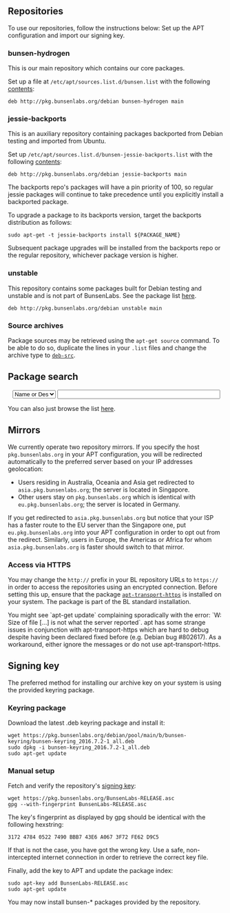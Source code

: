 [SigningKey]: <https://pkg.bunsenlabs.org/BunsenLabs-RELEASE.asc>
[AptSources]: <https://pkg.bunsenlabs.org/templates/etc/apt/sources.list.d/bunsen.list>
[AptSourcesBp]: <https://pkg.bunsenlabs.org/templates/etc/apt/sources.list.d/bunsen-jessie-backports.list>
[DebianTree]: <https://pkg.bunsenlabs.org/debian/>

## Repositories

To use our repositories, follow the instructions below: Set up the APT
configuration and import our signing key.

### bunsen-hydrogen

This is our main repository which contains our core packages.

Set up a file at `/etc/apt/sources.list.d/bunsen.list` with the
following [contents][AptSources]:

~~~
deb http://pkg.bunsenlabs.org/debian bunsen-hydrogen main
~~~

### jessie-backports

This is an auxiliary repository containing packages backported from
Debian testing and imported from Ubuntu.

Set up `/etc/apt/sources.list.d/bunsen-jessie-backports.list` with the
following [contents][AptSourcesBp]:

~~~
deb http://pkg.bunsenlabs.org/debian jessie-backports main
~~~

The backports repo's packages will have a pin priority of 100, so
regular jessie packages will continue to take precedence until you
explicitly install a backported package.

To upgrade a package to its backports version, target the backports
distribution as follows:

~~~ { .bash }
sudo apt-get -t jessie-backports install ${PACKAGE_NAME}
~~~

Subsequent package upgrades will be installed from the backports repo or
the regular repository, whichever package version is
higher.

### unstable

This repository contains some packages built for Debian testing and
unstable and is not part of BunsenLabs. See the package list
[here](https://pkg.bunsenlabs.org/repoidx.html#unstable).

~~~
deb http://pkg.bunsenlabs.org/debian unstable main
~~~

### Source archives

Package sources may be retrieved using the `apt-get source` command. To
be able to do so, duplicate the lines in your `.list` files and
change the archive type to [`deb-src`](https://wiki.debian.org/SourcesList#Archive_type).

## Package search

<form action="/repoidx.html" method="get" style="text-align:center">
<select id="filter-key" title="Select the package property to filter by" name="k" style="width:20%;display:inline;">
<option value="any">Any metadata field</option>
<option value="depends">Depends</option>
<option value="maintainer">Maintainer</option>
<option value="name-description" selected="selected">Name or Descr</option>
<option value="recommends">Recommneds</option>
<option value="section">Section</option>
<option value="suggests">Suggests</option>
<option value="version">Version</option>
</select>
<input id="filter-value" style="width:75%;display:inline;" type="text" name="v" minlength="1">
</form>

You can also just browse the list [here](/repoidx.html).

## Mirrors

We currently operate two repository mirrors. If you specify the host
`pkg.bunsenlabs.org` in your APT configuration, you will be redirected
automatically to the preferred server based on your IP addresses
geolocation:

* Users residing in Australia, Oceania and Asia get redirected to
  `asia.pkg.bunsenlabs.org`; the server is located in Singapore.
* Other users stay on `pkg.bunsenlabs.org` which is identical with
  `eu.pkg.bunsenlabs.org`; the server is located in Germany.

If you get redirected to `asia.pkg.bunsenlabs.org` but notice that your
ISP has a faster route to the EU server than the Singapore one, put
`eu.pkg.bunsenlabs.org` into your APT configuration in order to opt out
from the redirect. Similarly, users in Europe, the Americas or Africa
for whom `asia.pkg.bunsenlabs.org` is faster should switch to that mirror.

### Access via HTTPS

You may change the `http://` prefix in your BL repository URLs to
`https://` in order to access the repositories using an encrypted
connection. Before setting this up, ensure that the package
[`apt-transport-https`](https://packages.debian.org/search?suite=all&searchon=names&exact=1&keywords=apt-transport-https)
is installed on your system. The package is part of the BL standard
installation.

<div class="warning">
You might see `apt-get update` complaining sporadically with the error:
`W: Size of file [...] is not what the server reported`. apt has some
strange issues in conjunction with apt-transport-https which are hard to
debug despite having been declared fixed before (e.g. Debian bug
#802617). As a workaround, either ignore the messages or do not use
apt-transport-https.
</div>

## Signing key

The preferred method for installing our archive key on your system is
using the provided keyring package.

### Keyring package

Download the latest .deb keyring package and install it:

~~~ {.bash}
wget https://pkg.bunsenlabs.org/debian/pool/main/b/bunsen-keyring/bunsen-keyring_2016.7.2-1_all.deb
sudo dpkg -i bunsen-keyring_2016.7.2-1_all.deb
sudo apt-get update
~~~

### Manual setup

Fetch and verify the repository's [signing key][SigningKey]:

~~~ { .bash }
wget https://pkg.bunsenlabs.org/BunsenLabs-RELEASE.asc
gpg --with-fingerprint BunsenLabs-RELEASE.asc
~~~

The key's fingerprint as displayed by gpg should be identical with the
following hexstring:

~~~~~
3172 4784 0522 7490 BBB7 43E6 A067 3F72 FE62 D9C5 
~~~~~

If that is not the case, you have got the wrong key. Use a safe,
non-intercepted internet connection in order to retrieve the correct key
file.

Finally, add the key to APT and update the package index:

~~~ { .bash }
sudo apt-key add BunsenLabs-RELEASE.asc
sudo apt-get update
~~~

You may now install <monospace>bunsen-\*</monospace> packages provided
by the repository.

